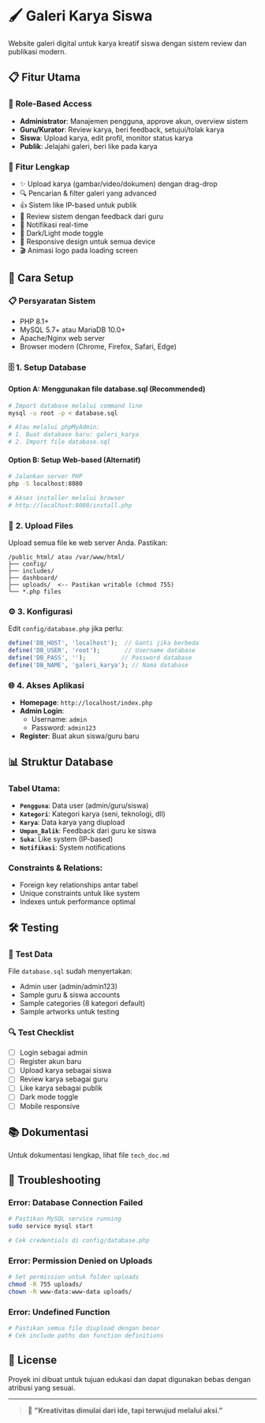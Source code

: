 # 🖌️ Galeri Karya Siswa

Website galeri digital untuk karya kreatif siswa dengan sistem review dan publikasi modern.

## 📋 Fitur Utama

### 👥 **Role-Based Access**

- **Administrator**: Manajemen pengguna, approve akun, overview sistem
- **Guru/Kurator**: Review karya, beri feedback, setujui/tolak karya
- **Siswa**: Upload karya, edit profil, monitor status karya
- **Publik**: Jelajahi galeri, beri like pada karya

### 🎨 **Fitur Lengkap**

- ✨ Upload karya (gambar/video/dokumen) dengan drag-drop
- 🔍 Pencarian & filter galeri yang advanced
- 👍 Sistem like IP-based untuk publik
- 📝 Review sistem dengan feedback dari guru
- 🔔 Notifikasi real-time
- 🌙 Dark/Light mode toggle
- 📱 Responsive design untuk semua device
- 🎬 Animasi logo pada loading screen

## 🚀 **Cara Setup**

### 📋 **Persyaratan Sistem**

- PHP 8.1+
- MySQL 5.7+ atau MariaDB 10.0+
- Apache/Nginx web server
- Browser modern (Chrome, Firefox, Safari, Edge)

### 🗄️ **1. Setup Database**

#### **Option A: Menggunakan file database.sql (Recommended)**

```bash
# Import database melalui command line
mysql -u root -p < database.sql

# Atau melalui phpMyAdmin:
# 1. Buat database baru: galeri_karya
# 2. Import file database.sql
```

#### **Option B: Setup Web-based (Alternatif)**

```bash
# Jalankan server PHP
php -S localhost:8080

# Akses installer melalui browser
# http://localhost:8080/install.php
```

### 📁 **2. Upload Files**

Upload semua file ke web server Anda. Pastikan:

```
/public_html/ atau /var/www/html/
├── config/
├── includes/
├── dashboard/
├── uploads/  <-- Pastikan writable (chmod 755)
└── *.php files
```

### ⚙️ **3. Konfigurasi**

Edit `config/database.php` jika perlu:

```php
define('DB_HOST', 'localhost');  // Ganti jika berbeda
define('DB_USER', 'root');       // Username database
define('DB_PASS', '');          // Password database
define('DB_NAME', 'galeri_karya'); // Nama database
```

### 🌐 **4. Akses Aplikasi**

- **Homepage**: `http://localhost/index.php`
- **Admin Login**:
  - Username: `admin`
  - Password: `admin123`
- **Register**: Buat akun siswa/guru baru

## 📊 **Struktur Database**

### Tabel Utama:

- **`Pengguna`**: Data user (admin/guru/siswa)
- **`Kategori`**: Kategori karya (seni, teknologi, dll)
- **`Karya`**: Data karya yang diupload
- **`Umpan_Balik`**: Feedback dari guru ke siswa
- **`Suka`**: Like system (IP-based)
- **`Notifikasi`**: System notifications

### Constraints & Relations:

- Foreign key relationships antar tabel
- Unique constraints untuk like system
- Indexes untuk performance optimal

## 🛠️ **Testing**

### 📝 **Test Data**

File `database.sql` sudah menyertakan:

- Admin user (admin/admin123)
- Sample guru & siswa accounts
- Sample categories (8 kategori default)
- Sample artworks untuk testing

### 🔍 **Test Checklist**

- [ ] Login sebagai admin
- [ ] Register akun baru
- [ ] Upload karya sebagai siswa
- [ ] Review karya sebagai guru
- [ ] Like karya sebagai publik
- [ ] Dark mode toggle
- [ ] Mobile responsive

## 📚 **Dokumentasi**

Untuk dokumentasi lengkap, lihat file `tech_doc.md`

## 🐛 **Troubleshooting**

### Error: Database Connection Failed

```bash
# Pastikan MySQL service running
sudo service mysql start

# Cek credentials di config/database.php
```

### Error: Permission Denied on Uploads

```bash
# Set permission untuk folder uploads
chmod -R 755 uploads/
chown -R www-data:www-data uploads/
```

### Error: Undefined Function

```bash
# Pastikan semua file diupload dengan benar
# Cek include paths dan function definitions
```

## 📄 **License**

Proyek ini dibuat untuk tujuan edukasi dan dapat digunakan bebas dengan atribusi yang sesuai.

---

> 🎨 **"Kreativitas dimulai dari ide, tapi terwujud melalui aksi."**

